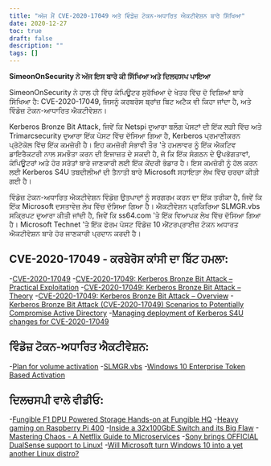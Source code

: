 ```yaml
---
title: "ਅੱਜ ਮੈਂ CVE-2020-17049 ਅਤੇ ਵਿੰਡੋਜ਼ ਟੋਕਨ-ਅਧਾਰਿਤ ਐਕਟੀਵੇਸ਼ਨ ਬਾਰੇ ਸਿੱਖਿਆ"
date: 2020-12-27
toc: true
draft: false
description: ""
tags: []
---
```


**SimeonOnSecurity ਨੇ ਅੱਜ ਇਸ ਬਾਰੇ ਕੀ ਸਿੱਖਿਆ ਅਤੇ ਦਿਲਚਸਪ ਪਾਇਆ**

SimeonOnSecurity ਨੇ ਹਾਲ ਹੀ ਵਿੱਚ ਕੰਪਿਊਟਰ ਸੁਰੱਖਿਆ ਦੇ ਖੇਤਰ ਵਿੱਚ ਦੋ ਵਿਸ਼ਿਆਂ ਬਾਰੇ ਸਿੱਖਿਆ ਹੈ: CVE-2020-17049, ਜਿਸਨੂੰ ਕਰਬਰੋਸ ਬ੍ਰਾਂਜ਼ ਬਿਟ ਅਟੈਕ ਵੀ ਕਿਹਾ ਜਾਂਦਾ ਹੈ, ਅਤੇ ਵਿੰਡੋਜ਼ ਟੋਕਨ-ਆਧਾਰਿਤ ਐਕਟੀਵੇਸ਼ਨ।

Kerberos Bronze Bit Attack, ਜਿਵੇਂ ਕਿ Netspi ਦੁਆਰਾ ਬਲੌਗ ਪੋਸਟਾਂ ਦੀ ਇੱਕ ਲੜੀ ਵਿੱਚ ਅਤੇ Trimarcsecurity ਦੁਆਰਾ ਇੱਕ ਪੋਸਟ ਵਿੱਚ ਦੱਸਿਆ ਗਿਆ ਹੈ, Kerberos ਪ੍ਰਮਾਣੀਕਰਨ ਪ੍ਰੋਟੋਕੋਲ ਵਿੱਚ ਇੱਕ ਕਮਜ਼ੋਰੀ ਹੈ। ਇਹ ਕਮਜ਼ੋਰੀ ਸੰਭਾਵੀ ਤੌਰ 'ਤੇ ਹਮਲਾਵਰ ਨੂੰ ਇੱਕ ਐਕਟਿਵ ਡਾਇਰੈਕਟਰੀ ਨਾਲ ਸਮਝੌਤਾ ਕਰਨ ਦੀ ਇਜਾਜ਼ਤ ਦੇ ਸਕਦੀ ਹੈ, ਜੋ ਕਿ ਇੱਕ ਸੰਗਠਨ ਦੇ ਉਪਭੋਗਤਾਵਾਂ, ਕੰਪਿਊਟਰਾਂ ਅਤੇ ਹੋਰ ਸਰੋਤਾਂ ਬਾਰੇ ਜਾਣਕਾਰੀ ਲਈ ਇੱਕ ਕੇਂਦਰੀ ਭੰਡਾਰ ਹੈ। ਇਸ ਕਮਜ਼ੋਰੀ ਨੂੰ ਹੱਲ ਕਰਨ ਲਈ Kerberos S4U ਤਬਦੀਲੀਆਂ ਦੀ ਤੈਨਾਤੀ ਬਾਰੇ Microsoft ਸਹਾਇਤਾ ਲੇਖ ਵਿੱਚ ਚਰਚਾ ਕੀਤੀ ਗਈ ਹੈ।

ਵਿੰਡੋਜ਼ ਟੋਕਨ-ਅਧਾਰਿਤ ਐਕਟੀਵੇਸ਼ਨ ਵਿੰਡੋਜ਼ ਉਤਪਾਦਾਂ ਨੂੰ ਸਰਗਰਮ ਕਰਨ ਦਾ ਇੱਕ ਤਰੀਕਾ ਹੈ, ਜਿਵੇਂ ਕਿ ਇੱਕ Microsoft ਦਸਤਾਵੇਜ਼ ਲੇਖ ਵਿੱਚ ਦੱਸਿਆ ਗਿਆ ਹੈ। ਐਕਟੀਵੇਸ਼ਨ ਪ੍ਰਕਿਰਿਆ SLMGR.vbs ਸਕ੍ਰਿਪਟ ਦੁਆਰਾ ਕੀਤੀ ਜਾਂਦੀ ਹੈ, ਜਿਵੇਂ ਕਿ ss64.com 'ਤੇ ਇੱਕ ਵਿਆਪਕ ਲੇਖ ਵਿੱਚ ਦੱਸਿਆ ਗਿਆ ਹੈ। Microsoft Technet 'ਤੇ ਇੱਕ ਫੋਰਮ ਪੋਸਟ ਵਿੰਡੋਜ਼ 10 ਐਂਟਰਪ੍ਰਾਈਜ਼ ਟੋਕਨ ਅਧਾਰਤ ਐਕਟੀਵੇਸ਼ਨ ਬਾਰੇ ਹੋਰ ਜਾਣਕਾਰੀ ਪ੍ਰਦਾਨ ਕਰਦੀ ਹੈ।

## CVE-2020-17049 - ਕਰਬੇਰੋਸ ਕਾਂਸੀ ਦਾ ਬਿੱਟ ਹਮਲਾ:
-[CVE-2020-17049](https://cve.mitre.org/cgi-bin/cvename.cgi?name=CVE-2020-17049)
-[CVE-2020-17049: Kerberos Bronze Bit Attack – Practical Exploitation](https://blog.netspi.com/cve-2020-17049-kerberos-bronze-bit-attack/)
-[CVE-2020-17049: Kerberos Bronze Bit Attack – Theory](https://blog.netspi.com/cve-2020-17049-kerberos-bronze-bit-theory/)
-[CVE-2020-17049: Kerberos Bronze Bit Attack – Overview](https://blog.netspi.com/cve-2020-17049-kerberos-bronze-bit-overview/)
-[Kerberos Bronze Bit Attack (CVE-2020-17049) Scenarios to Potentially Compromise Active Directory](https://www.hub.trimarcsecurity.com/post/leveraging-the-kerberos-bronze-bit-attack-cve-2020-17049-scenarios-to-compromise-active-directory)
-[Managing deployment of Kerberos S4U changes for CVE-2020-17049](https://support.microsoft.com/en-us/help/4598347/managing-deployment-of-kerberos-s4u-changes-for-cve-2020-17049)

## ਵਿੰਡੋਜ਼ ਟੋਕਨ-ਅਧਾਰਿਤ ਐਕਟੀਵੇਸ਼ਨ:
-[Plan for volume activation](https://docs.microsoft.com/en-us/windows/deployment/volume-activation/plan-for-volume-activation-client)
-[SLMGR.vbs](https://ss64.com/nt/slmgr.html)
-[Windows 10 Enterprise Token Based Activation](https://social.technet.microsoft.com/Forums/windows/en-US/8c4c0841-af1b-4c14-91f8-31128fc08bf5/windows-10-enterprise-token-based-activation?forum=win10itprosetup)

## ਦਿਲਚਸਪੀ ਵਾਲੇ ਵੀਡੀਓ:
-[Fungible F1 DPU Powered Storage Hands-on at Fungible HQ](https://www.youtube.com/watch?v=NjhTTMNGBBw&t)
-[Heavy gaming on Raspberry Pi 400](https://www.youtube.com/watch?v=Ag53sdLXsFk)
-[Inside a 32x100GbE Switch and its Big Flaw](https://www.youtube.com/watch?v=fkc2pFFGCtE)
-[Mastering Chaos - A Netflix Guide to Microservices](https://www.youtube.com/watch?v=CZ3wIuvmHeM)
-[Sony brings OFFICIAL DualSense support to Linux!](https://www.youtube.com/watch?v=YSgbcJrnZzE)
-[Will Microsoft turn Windows 10 into a yet another Linux distro?](https://www.youtube.com/watch?v=vdycbruoZ9s)
